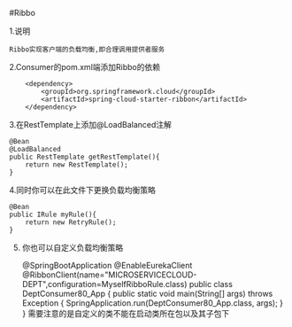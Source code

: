 #Ribbo

1.说明
	
	Ribbo实现客户端的负载均衡,即合理调用提供者服务

2.Consumer的pom.xml端添加Ribbo的依赖
	
		<dependency>
			<groupId>org.springframework.cloud</groupId>
			<artifactId>spring-cloud-starter-ribbon</artifactId>
		</dependency>
		
3.在RestTemplate上添加@LoadBalanced注解

	@Bean
	@LoadBalanced
	public RestTemplate getRestTemplate(){
		return new RestTemplate();
	}
	
4.同时你可以在此文件下更换负载均衡策略

	@Bean
	public IRule myRule(){
		return new RetryRule();
	}
	
5. 你也可以自定义负载均衡策略
	
	@SpringBootApplication
	@EnableEurekaClient
	@RibbonClient(name="MICROSERVICECLOUD-DEPT",configuration=MyselfRibboRule.class)
	public class DeptConsumer80_App {
	public static void main(String[] args) throws Exception {
		SpringApplication.run(DeptConsumer80_App.class, args);
		}
	}
	需要注意的是自定义的类不能在启动类所在包以及其子包下


